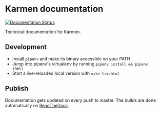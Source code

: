 # Karmen documentation

[![Documentation Status](https://readthedocs.org/projects/karmen/badge/?version=latest)](https://karmen.readthedocs.io/en/latest/?badge=latest)

Technical documentation for Karmen.

## Development

- Install `pipenv` and make its binary accessible on your PATH
- Jump into pipenv's virtualenv by running `pipenv install && pipenv shell`
- Start a live-reloaded local version with `make livehtml`

## Publish

Documentation gets updated on every push to master. The builds are done 
automatically on [ReadTheDocs](https://readthedocs.com).
